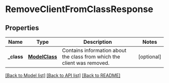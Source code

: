 # RemoveClientFromClassResponse

## Properties
Name | Type | Description | Notes
------------ | ------------- | ------------- | -------------
**_class** | [**ModelClass**](ModelClass.md) | Contains information about the class from which the client was removed. | [optional] 

[[Back to Model list]](../README.md#documentation-for-models) [[Back to API list]](../README.md#documentation-for-api-endpoints) [[Back to README]](../README.md)


